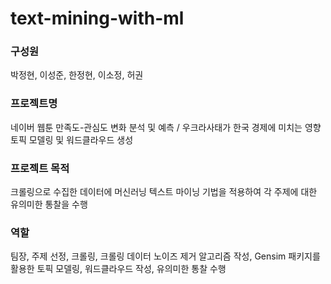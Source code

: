 # text-mining-with-ml

### 구성원  

박정현, 이성준, 한정현, 이소정, 허권

### 프로젝트명  

네이버 웹툰 만족도-관심도 변화 분석 및 예측 / 우크라사태가 한국 경제에 미치는 영향 토픽 모델링 및 워드클라우드 생성

### 프로젝트 목적  

크롤링으로 수집한 데이터에 머신러닝 텍스트 마이닝 기법을 적용하여 각 주제에 대한 유의미한 통찰을 수행

### 역할  

팀장, 주제 선정, 크롤링, 크롤링 데이터 노이즈 제거 알고리즘 작성, Gensim 패키지를 활용한 토픽 모델링, 워드클라우드 작성, 유의미한 통찰 수행
